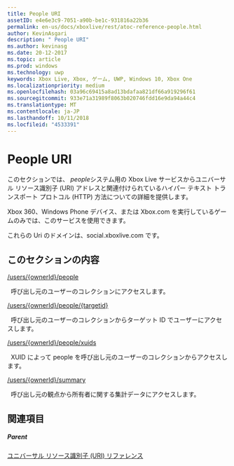 ```yaml
---
title: People URI
assetID: e4e6e3c9-7051-a90b-be1c-931816a22b36
permalink: en-us/docs/xboxlive/rest/atoc-reference-people.html
author: KevinAsgari
description: " People URI"
ms.author: kevinasg
ms.date: 20-12-2017
ms.topic: article
ms.prod: windows
ms.technology: uwp
keywords: Xbox Live, Xbox, ゲーム, UWP, Windows 10, Xbox One
ms.localizationpriority: medium
ms.openlocfilehash: 03a96c69415a8ad13bdafaa821df66a919296f61
ms.sourcegitcommit: 933e71a31989f8063b020746fdd16e9da94a44c4
ms.translationtype: MT
ms.contentlocale: ja-JP
ms.lasthandoff: 10/11/2018
ms.locfileid: "4533391"
---
```

# <a name="people-uris"></a>People URI
 
このセクションでは、 *people*システム用の Xbox Live サービスからユニバーサル リソース識別子 (URI) アドレスと関連付けられているハイパー テキスト トランスポート プロトコル (HTTP) 方法についての詳細を提供します。
 
Xbox 360、Windows Phone デバイス、または Xbox.com を実行しているゲームのみでは、このサービスを使用できます。
 
これらの Uri のドメインは、social.xboxlive.com です。
 
<a id="ID4EPB"></a>

 
## <a name="in-this-section"></a>このセクションの内容

[/users/{ownerId}/people](uri-usersowneridpeople.md)

&nbsp;&nbsp;呼び出し元のユーザーのコレクションにアクセスします。

[/users/{ownerId}/people/{targetid}](uri-usersowneridpeopletargetid.md)

&nbsp;&nbsp;呼び出し元のユーザーのコレクションからターゲット ID でユーザーにアクセスします。

[/users/{ownerId}/people/xuids](uri-usersowneridpeoplexuids.md)

&nbsp;&nbsp;XUID によって people を呼び出し元のユーザーのコレクションからアクセスします。

[/users/{ownerId}/summary](uri-usersowneridsummary.md)

&nbsp;&nbsp;呼び出し元の観点から所有者に関する集計データにアクセスします。
 
<a id="ID4E5B"></a>

 
## <a name="see-also"></a>関連項目
 
<a id="ID4EAC"></a>

 
##### <a name="parent"></a>Parent 

[ユニバーサル リソース識別子 (URI) リファレンス](../atoc-xboxlivews-reference-uris.md)

   
